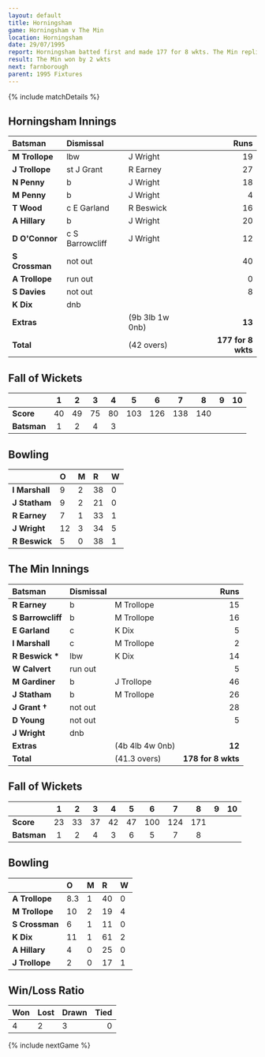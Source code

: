 ```yaml
---
layout: default
title: Horningsham
game: Horningsham v The Min
location: Horningsham
date: 29/07/1995
report: Horningsham batted first and made 177 for 8 wkts. The Min replied with 178 for 8 wkts
result: The Min won by 2 wkts
next: farnborough
parent: 1995 Fixtures
---
```


{% include matchDetails %}

## Horningsham Innings

| Batsman | Dismissal |  | Runs |
|:---|:---|---|---:|
| **M Trollope** | lbw | J Wright | 19 |
| **J Trollope** | st J Grant | R Earney | 27 |
| **N Penny** | b | J Wright | 18 |
| **M Penny** | b | J Wright | 4 |
| **T Wood** | c E Garland | R Beswick | 16 |
| **A Hillary** | b | J Wright | 20 |
| **D O'Connor** | c S Barrowcliff | J Wright | 12 |
| **S Crossman** | not out |  | 40 |
| **A Trollope** | run out |  | 0 |
| **S Davies** | not out |  | 8 |
| **K Dix** | dnb |  |  |
| **Extras** | | (9b 3lb 1w 0nb) | **13** |
| **Total** | | (42 overs) | **177 for 8 wkts** |

## Fall of Wickets

| | 1 | 2 | 3 | 4 | 5 | 6 | 7 | 8 | 9 | 10 |
|---|:---:|:---:|:---:|:---:|:---:|:---:|:---:|:---:|:---:|:---:|
| **Score** | 40 | 49 | 75 | 80 | 103 | 126 | 138 | 140 |  |  |
| **Batsman** | 1 | 2 | 4 | 3 |  |  |  |  |  |  |

## Bowling

| | O | M | R | W |
|---|:---|:---|:---|:---|
| **I Marshall** | 9 | 2 | 38 | 0 |
| **J Statham** | 9 | 2 | 21 | 0 |
| **R Earney** | 7 | 1 | 33 | 1 |
| **J Wright** | 12 | 3 | 34 | 5 |
| **R Beswick** | 5 | 0 | 38 | 1 |

## The Min Innings

| Batsman | Dismissal |  | Runs |
|:---|:---|---|---:|
| **R Earney** | b | M Trollope | 15 |
| **S Barrowcliff** | b | M Trollope | 16 |
| **E Garland** | c | K Dix | 5 |
| **I Marshall** | c | M Trollope | 2 |
| **R Beswick &#42;** | lbw | K Dix | 14 |
| **W Calvert** | run out |  | 5 |
| **M Gardiner** | b | J Trollope | 46 |
| **J Statham** | b | M Trollope | 26 |
| **J Grant &#8224;** | not out |  | 28 |
| **D Young** | not out |  | 5 |
| **J Wright** | dnb |  |  |
| **Extras** | | (4b 4lb 4w 0nb) | **12** |
| **Total** | | (41.3 overs) | **178 for 8 wkts** |

## Fall of Wickets

| | 1 | 2 | 3 | 4 | 5 | 6 | 7 | 8 | 9 | 10 |
|---|:---:|:---:|:---:|:---:|:---:|:---:|:---:|:---:|:---:|:---:|
| **Score** | 23 | 33 | 37 | 42 | 47 | 100 | 124 | 171 |  |  |
| **Batsman** | 1 | 2 | 4 | 3 | 6 | 5 | 7 | 8 |  |  |

## Bowling

| | O | M | R | W |
|---|:---|:---|:---|:---|
| **A Trollope** | 8.3 | 1 | 40 | 0 |
| **M Trollope** | 10 | 2 | 19 | 4 |
| **S Crossman** | 6 | 1 | 11 | 0 |
| **K Dix** | 11 | 1 | 61 | 2 |
| **A Hillary** | 4 | 0 | 25 | 0 |
| **J Trollope** | 2 | 0 | 17 | 1 |

## Win/Loss Ratio

| Won | Lost | Drawn | Tied |
|:---|:---|:---|---:|
| 4 | 2 | 3 | 0 |

{% include nextGame %}